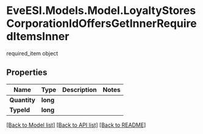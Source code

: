 # EveESI.Models.Model.LoyaltyStoresCorporationIdOffersGetInnerRequiredItemsInner
required_item object

## Properties

Name | Type | Description | Notes
------------ | ------------- | ------------- | -------------
**Quantity** | **long** |  | 
**TypeId** | **long** |  | 

[[Back to Model list]](../README.md#documentation-for-models) [[Back to API list]](../README.md#documentation-for-api-endpoints) [[Back to README]](../README.md)

